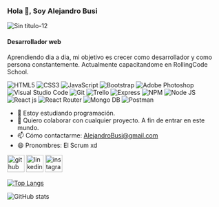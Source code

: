 ### Hola 👋, Soy Alejandro Busi
![Sin título-12](https://user-images.githubusercontent.com/83433159/125343458-78390100-e32c-11eb-9fdc-74dccefbfeae.png)
#### Desarrollador web
Aprendiendo dia a dia, mi objetivo es crecer como desarrollador y como persona constantemente. Actualmente capacitandome en RollingCode School.


<img alt="HTML5" src="https://img.shields.io/badge/html5-%23E34F26.svg?style=for-the-badge&logo=html5&logoColor=white"/> <img alt="CSS3" src="https://img.shields.io/badge/css3-%231572B6.svg?style=for-the-badge&logo=css3&logoColor=white"/> <img alt="JavaScript" src="https://img.shields.io/badge/javascript-%23323330.svg?style=for-the-badge&logo=javascript&logoColor=%23F7DF1E"/> <img alt="Bootstrap" src="https://img.shields.io/badge/bootstrap-%23563D7C.svg?style=for-the-badge&logo=bootstrap&logoColor=white"/> <img alt="Adobe Photoshop" src="https://img.shields.io/badge/adobephotoshop-%2331A8FF.svg?style=for-the-badge&logo=adobephotoshop&logoColor=white"/> <img alt="Visual Studio Code" src="https://img.shields.io/badge/VisualStudioCode-0078d7.svg?style=for-the-badge&logo=visual-studio-code&logoColor=white"/> <img alt="Git" src="https://img.shields.io/badge/git-%23F05033.svg?style=for-the-badge&logo=git&logoColor=white"/> <img alt="Trello" src="https://img.shields.io/badge/Trello-%23026AA7.svg?style=for-the-badge&logo=Trello&logoColor=white"/> <img alt="Express" src="https://img.shields.io/badge/express.js-%23404d59.svg?style=for-the-badge&logo=express&logoColor=%2361DAFB"/> 
<img alt="NPM" src="https://img.shields.io/badge/NPM-%23000000.svg?style=for-the-badge&logo=npm&logoColor=white"/> <img alt="Node JS" src="https://img.shields.io/badge/node.js-6DA55F?style=for-the-badge&logo=node.js&logoColor=white"/> <img alt="React js" src="https://img.shields.io/badge/react-%2320232a.svg?style=for-the-badge&logo=react&logoColor=%2361DAFB"/> <img alt="React Router" src="https://img.shields.io/badge/React_Router-CA4245?style=for-the-badge&logo=react-router&logoColor=white"/> 
<img alt="Mongo DB" src="https://img.shields.io/badge/MongoDB-%234ea94b.svg?style=for-the-badge&logo=mongodb&logoColor=white"/> 
<img alt="Postman" src="https://img.shields.io/badge/Postman-FF6C37?style=for-the-badge&logo=postman&logoColor=white"/> 

- 🔭 Estoy estudiando programación. 
- 👯 Quiero colaborar con cualquier proyecto. A fin de entrar en este mundo. 
- 📫 Cómo contactarme: AlejandroBusi@gmail.com 
- 😄 Pronombres: El Scrum xd 


[<img src='https://cdn.jsdelivr.net/npm/simple-icons@3.0.1/icons/github.svg' alt='github' height='40'>](https://github.com/alejandrobusi)  [<img src='https://cdn.jsdelivr.net/npm/simple-icons@3.0.1/icons/linkedin.svg' alt='linkedin' height='40'>](https://www.linkedin.com/in/https://www.linkedin.com/in/alejandro-busi-68b661103//)  [<img src='https://cdn.jsdelivr.net/npm/simple-icons@3.0.1/icons/instagram.svg' alt='instagram' height='40'>](https://www.instagram.com/alebusi/)  

[![Top Langs](https://github-readme-stats.vercel.app/api/top-langs/?username=alejandrobusi)](https://github.com/anuraghazra/github-readme-stats)

![GitHub stats](https://github-readme-stats.vercel.app/api?username=alejandrobusi&show_icons=true)  
